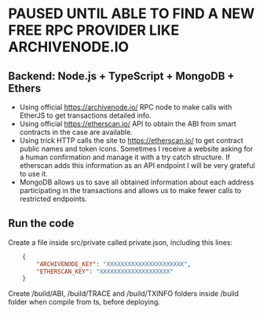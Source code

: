 # PAUSED UNTIL ABLE TO FIND A NEW FREE RPC PROVIDER LIKE ARCHIVENODE.IO

## Backend: Node.js + TypeScript + MongoDB + Ethers
- Using official https://archivenode.io/ RPC node to make calls with EtherJS to get transactions detailed info.
- Using official https://etherscan.io/ API to obtain the ABI from smart contracts in the case are available.
- Using trick HTTP calls the site to https://etherscan.io/ to get contract public names and token icons. Sometimes I receive a website asking for a human confirmation and manage it with a try catch structure. If etherscan adds this information as an API endpoint I will be very grateful to use it.
- MongoDB allows us to save all obtained information about each address participating in the transactions and allows us to make fewer calls to restricted endpoints.

## Run the code
   Create a file inside src/private called private.json, including this lines:
```json
    {
    	"ARCHIVENODE_KEY": "XXXXXXXXXXXXXXXXXXXXXX",
    	"ETHERSCAN_KEY": "XXXXXXXXXXXXXXXXXXXX"
    }
```
Create /build/ABI, /build/TRACE and /build/TXINFO folders inside /build folder when compile from ts, before deploying.